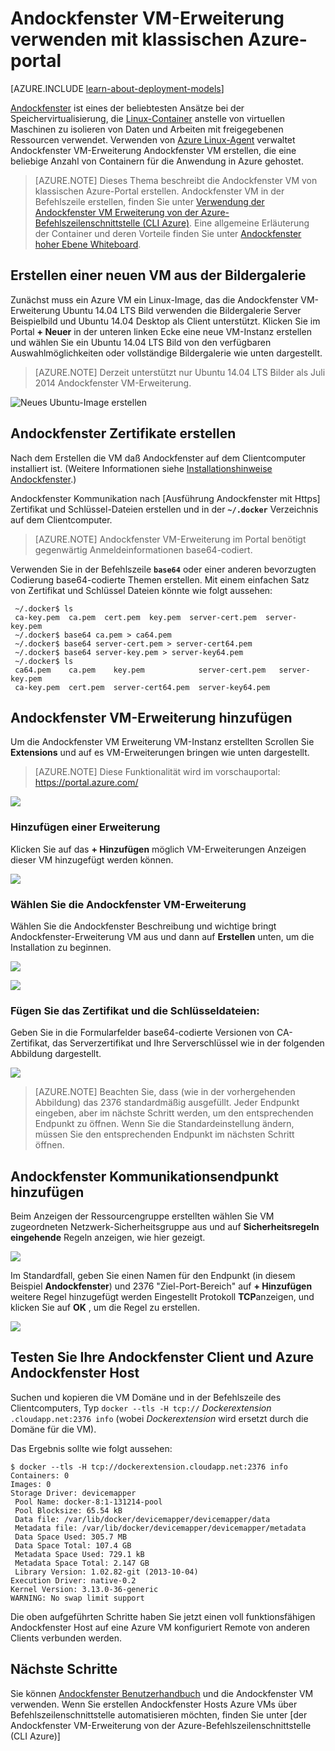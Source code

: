 <properties
    pageTitle="Mit Andockfenster VM-Erweiterung für Linux | Microsoft Azure"
    description="Beschreibt Andockfenster und Azure Virtual Machines Extensions und Azure Virtual Machines erstellen Andockfenster Hosts mit der Azure-CLI im klassischen Bereitstellungsmodell."
    services="virtual-machines-linux"
    documentationCenter=""
    authors="squillace"
    manager="timlt"
    editor="tysonn"
    tags="azure-service-management"/>

<tags
    ms.service="virtual-machines-linux"
    ms.devlang="multiple"
    ms.topic="article"
    ms.tgt_pltfrm="vm-linux"
    ms.workload="infrastructure-services"
    ms.date="05/27/2016"
    ms.author="rasquill"/>


# <a name="using-the-docker-vm-extension-with-the-azure-classic-portal"></a>Andockfenster VM-Erweiterung verwenden mit klassischen Azure-portal

[AZURE.INCLUDE [learn-about-deployment-models](../../includes/learn-about-deployment-models-classic-include.md)]


[Andockfenster](https://www.docker.com/) ist eines der beliebtesten Ansätze bei der Speichervirtualisierung, die [Linux-Container](http://en.wikipedia.org/wiki/LXC) anstelle von virtuellen Maschinen zu isolieren von Daten und Arbeiten mit freigegebenen Ressourcen verwendet. Verwenden von [Azure Linux-Agent] verwaltet Andockfenster VM-Erweiterung Andockfenster VM erstellen, die eine beliebige Anzahl von Containern für die Anwendung in Azure gehostet.

> [AZURE.NOTE] Dieses Thema beschreibt die Andockfenster VM von klassischen Azure-Portal erstellen. Andockfenster VM in der Befehlszeile erstellen, finden Sie unter [Verwendung der Andockfenster VM Erweiterung von der Azure-Befehlszeilenschnittstelle (CLI Azure)]. Eine allgemeine Erläuterung der Container und deren Vorteile finden Sie unter [Andockfenster hoher Ebene Whiteboard](http://channel9.msdn.com/Blogs/Regular-IT-Guy/Docker-High-Level-Whiteboard).

## <a name="create-a-new-vm-from-the-image-gallery"></a>Erstellen einer neuen VM aus der Bildergalerie
Zunächst muss ein Azure VM ein Linux-Image, das die Andockfenster VM-Erweiterung Ubuntu 14.04 LTS Bild verwenden die Bildergalerie Server Beispielbild und Ubuntu 14.04 Desktop als Client unterstützt. Klicken Sie im Portal **+ Neuer** in der unteren linken Ecke eine neue VM-Instanz erstellen und wählen Sie ein Ubuntu 14.04 LTS Bild von den verfügbaren Auswahlmöglichkeiten oder vollständige Bildergalerie wie unten dargestellt.

> [AZURE.NOTE] Derzeit unterstützt nur Ubuntu 14.04 LTS Bilder als Juli 2014 Andockfenster VM-Erweiterung.

![Neues Ubuntu-Image erstellen](./media/virtual-machines-linux-classic-portal-use-docker/ChooseUbuntu.png)

## <a name="create-docker-certificates"></a>Andockfenster Zertifikate erstellen

Nach dem Erstellen die VM daß Andockfenster auf dem Clientcomputer installiert ist. (Weitere Informationen siehe [Installationshinweise Andockfenster](https://docs.docker.com/installation/#installation).)

Andockfenster Kommunikation nach [Ausführung Andockfenster mit Https] Zertifikat und Schlüssel-Dateien erstellen und in der **`~/.docker`** Verzeichnis auf dem Clientcomputer.

> [AZURE.NOTE] Andockfenster VM-Erweiterung im Portal benötigt gegenwärtig Anmeldeinformationen base64-codiert.

Verwenden Sie in der Befehlszeile **`base64`** oder einer anderen bevorzugten Codierung base64-codierte Themen erstellen. Mit einem einfachen Satz von Zertifikat und Schlüssel Dateien könnte wie folgt aussehen:

```
 ~/.docker$ ls
 ca-key.pem  ca.pem  cert.pem  key.pem  server-cert.pem  server-key.pem
 ~/.docker$ base64 ca.pem > ca64.pem
 ~/.docker$ base64 server-cert.pem > server-cert64.pem
 ~/.docker$ base64 server-key.pem > server-key64.pem
 ~/.docker$ ls
 ca64.pem    ca.pem    key.pem            server-cert.pem   server-key.pem
 ca-key.pem  cert.pem  server-cert64.pem  server-key64.pem
```

## <a name="add-the-docker-vm-extension"></a>Andockfenster VM-Erweiterung hinzufügen
Um die Andockfenster VM Erweiterung VM-Instanz erstellten Scrollen Sie **Extensions** und auf es VM-Erweiterungen bringen wie unten dargestellt.
> [AZURE.NOTE] Diese Funktionalität wird im vorschauportal: https://portal.azure.com/

![](./media/virtual-machines-linux-classic-portal-use-docker/ClickExtensions.png)
### <a name="add-an-extension"></a>Hinzufügen einer Erweiterung
Klicken Sie auf das **+ Hinzufügen** möglich VM-Erweiterungen Anzeigen dieser VM hinzugefügt werden können.

![](./media/virtual-machines-linux-classic-portal-use-docker/ClickAdd.png)
### <a name="select-the-docker-vm-extension"></a>Wählen Sie die Andockfenster VM-Erweiterung
Wählen Sie die Andockfenster Beschreibung und wichtige bringt Andockfenster-Erweiterung VM aus und dann auf **Erstellen** unten, um die Installation zu beginnen.

![](./media/virtual-machines-linux-classic-portal-use-docker/ChooseDockerExtension.png)

![](./media/virtual-machines-linux-classic-portal-use-docker/CreateButtonFocus.png)
### <a name="add-your-certificate-and-key-files"></a>Fügen Sie das Zertifikat und die Schlüsseldateien:

Geben Sie in die Formularfelder base64-codierte Versionen von CA-Zertifikat, das Serverzertifikat und Ihre Serverschlüssel wie in der folgenden Abbildung dargestellt.

![](./media/virtual-machines-linux-classic-portal-use-docker/AddExtensionFormFilled.png)

> [AZURE.NOTE] Beachten Sie, dass (wie in der vorhergehenden Abbildung) das 2376 standardmäßig ausgefüllt. Jeder Endpunkt eingeben, aber im nächste Schritt werden, um den entsprechenden Endpunkt zu öffnen. Wenn Sie die Standardeinstellung ändern, müssen Sie den entsprechenden Endpunkt im nächsten Schritt öffnen.

## <a name="add-the-docker-communication-endpoint"></a>Andockfenster Kommunikationsendpunkt hinzufügen
Beim Anzeigen der Ressourcengruppe erstellten wählen Sie VM zugeordneten Netzwerk-Sicherheitsgruppe aus und auf **Sicherheitsregeln eingehende** Regeln anzeigen, wie hier gezeigt.

![](./media/virtual-machines-linux-classic-portal-use-docker/AddingEndpoint.png)

Im Standardfall, geben Sie einen Namen für den Endpunkt (in diesem Beispiel **Andockfenster**) und 2376 "Ziel-Port-Bereich" auf **+ Hinzufügen** weitere Regel hinzugefügt werden Eingestellt Protokoll **TCP**anzeigen, und klicken Sie auf **OK** , um die Regel zu erstellen.

![](./media/virtual-machines-linux-classic-portal-use-docker/AddEndpointFormFilledOut.png)


## <a name="test-your-docker-client-and-azure-docker-host"></a>Testen Sie Ihre Andockfenster Client und Azure Andockfenster Host
Suchen und kopieren die VM Domäne und in der Befehlszeile des Clientcomputers, Typ `docker --tls -H tcp://` *Dockerextension* `.cloudapp.net:2376 info` (wobei *Dockerextension* wird ersetzt durch die Domäne für die VM).

Das Ergebnis sollte wie folgt aussehen:

```
$ docker --tls -H tcp://dockerextension.cloudapp.net:2376 info
Containers: 0
Images: 0
Storage Driver: devicemapper
 Pool Name: docker-8:1-131214-pool
 Pool Blocksize: 65.54 kB
 Data file: /var/lib/docker/devicemapper/devicemapper/data
 Metadata file: /var/lib/docker/devicemapper/devicemapper/metadata
 Data Space Used: 305.7 MB
 Data Space Total: 107.4 GB
 Metadata Space Used: 729.1 kB
 Metadata Space Total: 2.147 GB
 Library Version: 1.02.82-git (2013-10-04)
Execution Driver: native-0.2
Kernel Version: 3.13.0-36-generic
WARNING: No swap limit support
```

Die oben aufgeführten Schritte haben Sie jetzt einen voll funktionsfähigen Andockfenster Host auf eine Azure VM konfiguriert Remote von anderen Clients verbunden werden.

<!--Every topic should have next steps and links to the next logical set of content to keep the customer engaged-->
## <a name="next-steps"></a>Nächste Schritte

Sie können [Andockfenster Benutzerhandbuch] und die Andockfenster VM verwenden. Wenn Sie erstellen Andockfenster Hosts Azure VMs über Befehlszeilenschnittstelle automatisieren möchten, finden Sie unter [der Andockfenster VM-Erweiterung von der Azure-Befehlszeilenschnittstelle (CLI Azure)]

<!--Anchors-->
[Create a new VM from the Image Gallery]: #createvm
[Create Docker Certificates]: #dockercerts
[Add the Docker VM Extension]: #adddockerextension
[Test Docker Client and Azure Docker Host]: #testclientandserver
[Next steps]: #next-steps

<!--Image references-->
[StartingPoint]: ./media/StartingPoint.png
[StartingPoint]: ./media/StartingPoint.png
[StartingPoint]: ./media/StartingPoint.png
[StartingPoint]: ./media/StartingPoint.png
[StartingPoint]: ./media/StartingPoint.png
[StartingPoint]: ./media/StartingPoint.png
[StartingPoint]: ./media/StartingPoint.png
[StartingPoint]: ./media/StartingPoint.png
[6]: ./media/markdown-template-for-new-articles/pretty49.png
[7]: ./media/markdown-template-for-new-articles/channel-9.png


<!--Link references-->
[Verwendung der Andockfenster VM Erweiterung von der Azure-Befehlszeilenschnittstelle (CLI Azure)]: http://azure.microsoft.com/documentation/articles/virtual-machines-docker-with-xplat-cli/
[Azure Linux-Agent]: virtual-machines-linux-agent-user-guide.md
[Link 3 to another azure.microsoft.com documentation topic]: ../storage-whatis-account.md

[Andockfenster mit Https ausgeführt]: http://docs.docker.com/articles/https/
[Andockfenster Benutzerhandbuch]: https://docs.docker.com/userguide/

